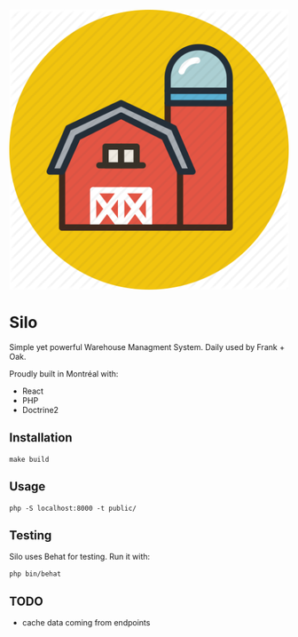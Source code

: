 ![Logo](./silo.png)
# Silo
Simple yet powerful Warehouse Managment System. Daily used by Frank + Oak.

Proudly built in Montréal with:
- React
- PHP
- Doctrine2

## Installation
    
    make build

## Usage

    php -S localhost:8000 -t public/

## Testing
Silo uses Behat for testing. Run it with:

    php bin/behat

## TODO
- cache data coming from endpoints